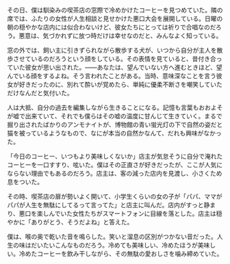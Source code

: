 その日、僕は馴染みの喫茶店の窓際で冷めかけたコーヒーを見つめていた。隣の席では、ふたりの女性が人生相談と見せかけた悪口大会を展開している。日曜の朝の穏やかな店内には似合わないけど、彼女たちにとっては祈りで合唱なのだろう。悪意は、気づかれずに放つ時だけは幸せなのだと、みんなよく知っている。

窓の外では、飼い主に引きずられながら散歩する犬が、いつから自分が主人を散歩させているのだろうという顔をしている。その表情を見ていると、昔付き合っていた彼女が思い出された。――あなたは、望んでいない方へ進むときほど、望んでいる顔をするよね。そう言われたことがある。当時、意味深なことを言う彼女が好きだったのに、別れて酔いが覚めたら、単純に優柔不断さを嘲笑していただけなんだと気付いた。

人は大抵、自分の過去を編集しながら生きることになる。記憶も言葉もおおよそが嘘で出来ていて、それでも僕らはその嘘の温度に甘んじて生きていく。まるで掘り出されたばかりのアンモナイトが、博物館の青い蛍光灯の下で自然の姿だと猫を被っているようなもので、なにが本当の自然かなんて、だれも興味がなかった。

「今日のコーヒー、いつもより美味しくないか」店主が気怠そうに自分で淹れたコーヒーを一口すすり、呟いた。僕はその正直さが好きだったが、ここが人気にならない理由でもあるのだろう。店主は、客の減った店内を見渡し、小さくため息をついた。

その時、喫茶店の扉が勢いよく開いて、小学生くらいの女の子が「パパ、ママがパパが人生を無駄にしてるって言ってた」と店主に叫んだ。店内がすっと静まり、悪口を楽しんでいた女性たちがスマートフォンに目線を落とした。店主は穏やかに「ありがとう、そうだよね」と答えた。

僕は、喉の奥で乾いた音を鳴らした。笑いと溜息の区別がつかない音だった。人生の味はだいたいこんなものだろう。冷めても美味しい、冷めたほうが美味しい。冷めたコーヒーを飲み干しながら、その無駄の愛おしさを噛み締めていた。
